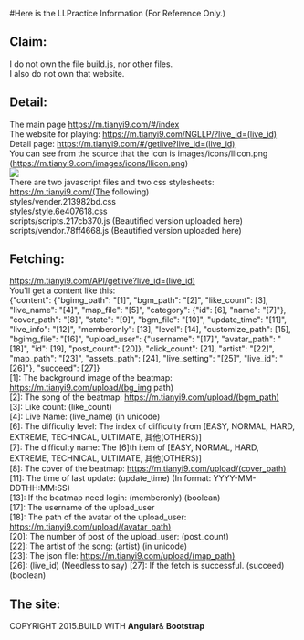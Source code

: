 #Here is the LLPractice Information (For Reference Only.)

Claim:
-
I do not own the file build.js, nor other files.<br>
I also do not own that website.

Detail:
-
The main page https://m.tianyi9.com/#/index<br>
The website for playing: https://m.tianyi9.com/NGLLP/?live_id=(live_id)<br>
Detail page: https://m.tianyi9.com/#/getlive?live_id=(live_id)<br>
You can see from the source that the icon is images/icons/llicon.png (https://m.tianyi9.com/images/icons/llicon.png)<br>
<img src="https://m.tianyi9.com/images/icons/llicon.png"><br>
There are two javascript files and two css stylesheets:<br>
https://m.tianyi9.com/(The following)<br>
styles/vender.213982bd.css<br>
styles/style.6e407618.css<br>
scripts/scripts.217cb370.js (Beautified version uploaded here)<br>
scripts/vendor.78ff4668.js (Beautified version uploaded here)<br>

Fetching:
-
https://m.tianyi9.com/API/getlive?live_id=(live_id)<br>
You'll get a content like this:<br>
{"content": {"bgimg_path": "[1]", "bgm_path": "[2]", "like_count": [3], "live_name": "[4]", "map_file": "[5]", "category": {"id": [6], "name": "[7]"}, "cover_path": "[8]", "state": "[9]", "bgm_file": "[10]", "update_time": "[11]", "live_info": "[12]", "memberonly": [13], "level": [14], "customize_path": [15], "bgimg_file": "[16]", "upload_user": {"username": "[17]", "avatar_path": "[18]", "id": [19], "post_count": [20]}, "click_count": [21], "artist": "[22]", "map_path": "[23]", "assets_path": [24], "live_setting": "[25]", "live_id": "[26]"}, "succeed": [27]}<br>
[1]: The background image of the beatmap: https://m.tianyi9.com/upload/(bg_img path)<br>
[2]: The song of the beatmap: https://m.tianyi9.com/upload/(bgm_path)<br>
[3]: Like count: (like_count)<br>
[4]: Live Name: (live_name) (in unicode)<br>
[6]: The difficulty level: The index of difficulty from [EASY, NORMAL, HARD, EXTREME, TECHNICAL, ULTIMATE, 其他(OTHERS)]<br>
[7]: The difficulty name: The [6]th item of [EASY, NORMAL, HARD, EXTREME, TECHNICAL, ULTIMATE, 其他(OTHERS)]<br>
[8]: The cover of the beatmap: https://m.tianyi9.com/upload/(cover_path)<br>
[11]: The time of last update: (update_time) (In format: YYYY-MM-DDTHH:MM:SS)<br>
[13]: If the beatmap need login: (memberonly) (boolean)<br>
[17]: The username of the upload_user<br>
[18]: The path of the avatar of the upload_user: https://m.tianyi9.com/upload/(avatar_path)<br>
[20]: The number of post of the upload_user: (post_count)<br>
[22]: The artist of the song: (artist) (in unicode)<br>
[23]: The json file: https://m.tianyi9.com/upload/(map_path)<br>
[26]: (live_id) (Needless to say)
[27]: If the fetch is successful. (succeed) (boolean)<br>

The site:
-
COPYRIGHT 2015.BUILD WITH <b>Angular</b>& <b>Bootstrap</b>
